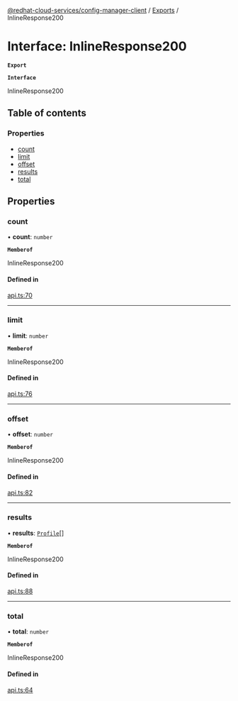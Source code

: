 [@redhat-cloud-services/config-manager-client](../README.md) / [Exports](../modules.md) / InlineResponse200

# Interface: InlineResponse200

**`Export`**

**`Interface`**

InlineResponse200

## Table of contents

### Properties

- [count](InlineResponse200.md#count)
- [limit](InlineResponse200.md#limit)
- [offset](InlineResponse200.md#offset)
- [results](InlineResponse200.md#results)
- [total](InlineResponse200.md#total)

## Properties

### count

• **count**: `number`

**`Memberof`**

InlineResponse200

#### Defined in

[api.ts:70](https://github.com/mkholjuraev/javascript-clients/blob/master/packages/config-manager/api.ts#L70)

___

### limit

• **limit**: `number`

**`Memberof`**

InlineResponse200

#### Defined in

[api.ts:76](https://github.com/mkholjuraev/javascript-clients/blob/master/packages/config-manager/api.ts#L76)

___

### offset

• **offset**: `number`

**`Memberof`**

InlineResponse200

#### Defined in

[api.ts:82](https://github.com/mkholjuraev/javascript-clients/blob/master/packages/config-manager/api.ts#L82)

___

### results

• **results**: [`Profile`](Profile.md)[]

**`Memberof`**

InlineResponse200

#### Defined in

[api.ts:88](https://github.com/mkholjuraev/javascript-clients/blob/master/packages/config-manager/api.ts#L88)

___

### total

• **total**: `number`

**`Memberof`**

InlineResponse200

#### Defined in

[api.ts:64](https://github.com/mkholjuraev/javascript-clients/blob/master/packages/config-manager/api.ts#L64)
